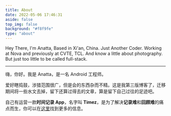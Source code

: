 ```yaml
---
title: About
date: 2022-05-06 17:46:31
aside: false
top_img: false
background: "#f8f9fe"
type: "about"
---
```


Hey There, I'm Anatta, Based in Xi'an, China. Just Another Coder. Working at Nova and previously at CVTE, TCL. And know a little about photography. But just too little to be called full-stack.

---

嗨，你好。我是 Anatta，是一名 Android 工程师。

爱好瞎捣鼓，涉猎范围很广，但是会的东西杂而不精。这是我第三版博客了，迁移期间将一些水文去掉，留下还算过得去的文章，算是留下自己过往的足迹吧。

自己有运营一款**时间记录 App**，名字叫 **Timez**，是为了解决**记录难**和**回顾难**的痛点而生，你可以在[这里](https://timezapp.top)找到更多的信息。
